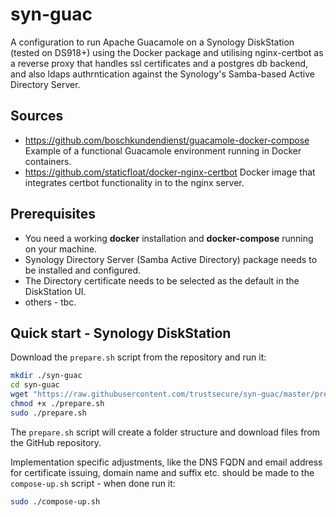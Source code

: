 # syn-guac
A configuration to run Apache Guacamole on a Synology DiskStation (tested on DS918+)
using the Docker package and utilising nginx-certbot as a reverse proxy that handles ssl certificates
and a postgres db backend, and also ldaps authrntication against the Synology's Samba-based Active Directory Server.

## Sources
- https://github.com/boschkundendienst/guacamole-docker-compose
	Example of a functional Guacamole environment running in Docker containers.
- https://github.com/staticfloat/docker-nginx-certbot
	Docker image that integrates certbot functionality in to the nginx server.


## Prerequisites
- You need a working **docker** installation and **docker-compose** running on your machine.
- Synology Directory Server (Samba Active Directory) package needs to be installed and configured.
- The Directory certificate needs to be selected as the default in the DiskStation UI.
- others - tbc.

## Quick start - Synology DiskStation
Download the `prepare.sh` script from the repository and run it:
~~~sh
mkdir ./syn-guac
cd syn-guac
wget "https://raw.githubusercontent.com/trustsecure/syn-guac/master/prepare.sh"
chmod +x ./prepare.sh
sudo ./prepare.sh 
~~~

The `prepare.sh` script will create a folder structure and download files from the GitHub repository.

Implementation specific adjustments, like the DNS FQDN and email address for certificate issuing,
domain name and suffix etc. should be made to the `compose-up.sh` script - when done run it:
~~~sh
sudo ./compose-up.sh
~~~


